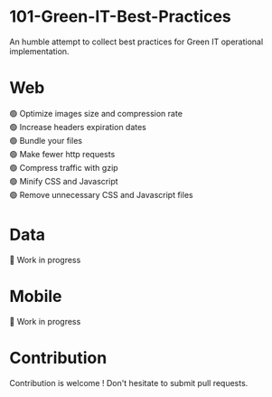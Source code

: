 # 101-Green-IT-Best-Practices
An humble attempt to collect best practices for Green IT operational implementation. 

# Web

:green_circle: Optimize images size and compression rate  
:green_circle: Increase headers expiration dates  
:green_circle: Bundle your files  
:green_circle: Make fewer http requests  
:green_circle: Compress traffic with gzip  
:green_circle: Minify CSS and Javascript  
:green_circle: Remove unnecessary CSS and Javascript files  

# Data

:construction_worker: Work in progress  

# Mobile

:construction_worker: Work in progress  

# Contribution

Contribution is welcome ! Don't hesitate to submit pull requests.
